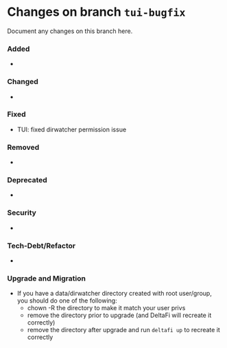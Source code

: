 # Changes on branch `tui-bugfix`
Document any changes on this branch here.
### Added
- 

### Changed
- 

### Fixed
- TUI: fixed dirwatcher permission issue

### Removed
- 

### Deprecated
- 

### Security
- 

### Tech-Debt/Refactor
- 

### Upgrade and Migration
- If you have a data/dirwatcher directory created with root user/group, you should do one of the following:
  - chown -R the directory to make it match your user privs
  - remove the directory prior to upgrade (and DeltaFi will recreate it correctly)
  - remove the directory after upgrade and run `deltafi up` to recreate it correctly
